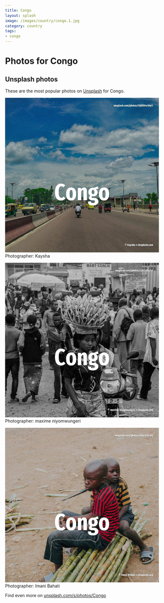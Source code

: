 ```yaml
---
title: Congo
layout: splash
image: /images/country/congo.1.jpg
category: country
tags:
- congo
---
```

# Photos for Congo
 
## Unsplash photos
These are the most popular photos on [Unsplash](https://unsplash.com) for Congo.
 
![Congo](/images/country/congo.1.jpg)
Photographer:  Kaysha
 
![Congo](/images/country/congo.2.jpg)
Photographer:  maxime niyomwungeri
 
![Congo](/images/country/congo.3.jpg)
Photographer:  Imani Bahati
 
Find even more on [unsplash.com/s/photos/Congo](https://unsplash.com/s/photos/Congo)
 
